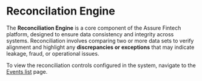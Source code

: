 # Reconcilation Engine
The **Reconciliation Engine** is a core component of the Assure Fintech platform, designed to ensure data consistency and integrity across systems. Reconciliation involves comparing two or more data sets to verify alignment and highlight any **discrepancies or exceptions** that may indicate leakage, fraud, or operational issues.

To view the reconciliation controls configured in the system, navigate to the [Events list](../tutorials/ControlList.md) page.
